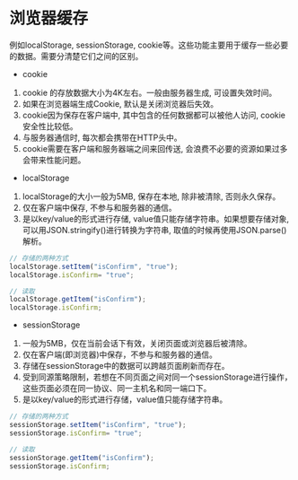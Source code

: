 # 浏览器缓存

例如localStorage, sessionStorage, cookie等。这些功能主要用于缓存一些必要的数据。需要分清楚它们之间的区别。

- cookie

1. cookie 的存放数据大小为4K左右。一般由服务器生成, 可设置失效时间。<br>
2. 如果在浏览器端生成Cookie, 默认是关闭浏览器后失效。<br>
3. cookie因为保存在客户端中, 其中包含的任何数据都可以被他人访问, cookie安全性比较低。<br>
4. 与服务器通信时, 每次都会携带在HTTP头中。<br>
5. cookie需要在客户端和服务器端之间来回传送, 会浪费不必要的资源如果过多会带来性能问题。

- localStorage

1. localStorage的大小一般为5MB, 保存在本地, 除非被清除, 否则永久保存。<br>
2. 仅在客户端中保存, 不参与和服务器的通信。<br>
3. 是以key/value的形式进行存储, value值只能存储字符串。如果想要存储对象, 可以用JSON.stringify()进行转换为字符串, 取值的时候再使用JSON.parse()解析。

```javascript  
// 存储的两种方式
localStorage.setItem("isConfirm", "true");
localStorage.isConfirm= "true";

// 读取
localStorage.getItem("isConfirm");
localStorage.isConfirm; 
```

- sessionStorage

1. 一般为5MB，仅在当前会话下有效，关闭页面或浏览器后被清除。<br>
2. 仅在客户端(即浏览器)中保存，不参与和服务器的通信。<br>
3. 存储在sessionStorage中的数据可以跨越页面刷新而存在。<br>
4. 受到同源策略限制，若想在不同页面之间对同一个sessionStorage进行操作，这些页面必须在同一协议、同一主机名和同一端口下。<br>
5. 是以key/value的形式进行存储，value值只能存储字符串。

```javascript  
// 存储的两种方式
sessionStorage.setItem("isConfirm", "true");
sessionStorage.isConfirm= "true";

// 读取
sessionStorage.getItem("isConfirm");
sessionStorage.isConfirm; 
```

